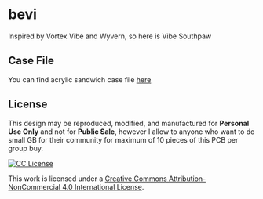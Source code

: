 # bevi
 Inspired by Vortex Vibe and Wyvern, so here is Vibe Southpaw

## Case File

You can find acrylic sandwich case file [here](https://github.com/sendz/keyboard-case)

## License

This design may be reproduced, modified, and manufactured for **Personal Use Only** and not for **Public Sale**, however I allow to anyone who want to do small GB for their community for maximum of 10 pieces of this PCB per group buy.

[![CC License](https://i.creativecommons.org/l/by-nc/4.0/88x31.png)]((http://creativecommons.org/licenses/by-nc/4.0/))

This work is licensed under a [Creative Commons Attribution-NonCommercial 4.0 International License](http://creativecommons.org/licenses/by-nc/4.0/).
